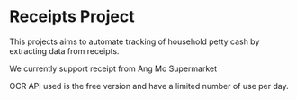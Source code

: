 # Receipts Project

This projects aims to automate tracking of household petty cash by extracting data from receipts.

We currently support receipt from Ang Mo Supermarket

OCR API used is the free version and have a limited number of use per day.